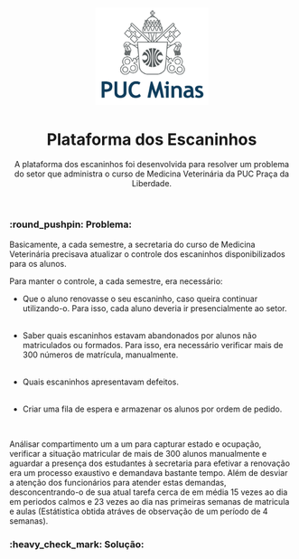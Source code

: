 <h3 align="center">
<img style="" width="200px" src="img/pucminaslogo.png">
</h3>

<h1 align="center">Plataforma dos Escaninhos</h1>

<p align="center">A plataforma dos escaninhos foi desenvolvida para resolver um problema do setor que administra o curso de Medicina Veterinária da PUC Praça da Liberdade.</p><br>

<h3>:round_pushpin: Problema:</h3>

<p>Basicamente, a cada semestre, a secretaria do curso de Medicina Veterinária precisava atualizar o controle dos escaninhos disponibilizados para os alunos.</p> 


Para manter o controle, a cada semestre, era necessário:<br> 

- Que o aluno renovasse o seu escaninho, caso queira continuar utilizando-o. Para isso, cada aluno deveria ir presencialmente ao setor.<br><br>

- Saber quais escaninhos estavam abandonados por alunos não matriculados ou formados. Para isso, era necessário verificar mais de 300 números de matrícula, manualmente. <br><br>

- Quais escaninhos apresentavam defeitos.<br><br>

- Criar uma fila de espera e armazenar os alunos por ordem de pedido. 
<br>

<p>Análisar compartimento um a um para capturar estado e ocupação, verificar a situação matricular de mais de 300 alunos manualmente e aguardar a presença dos estudantes à secretaria para efetivar a renovação era um processo exaustivo e demandava bastante tempo. Além de desviar a atenção dos funcionários para atender estas demandas, desconcentrando-o de sua atual tarefa cerca de em média 15 vezes ao dia em periodos calmos e 23 vezes ao dia nas primeiras semanas de matricula e aulas (Estátistica obtida atráves de observação de um período de 4 semanas).</p>

<h3>:heavy_check_mark: Solução:</h3>